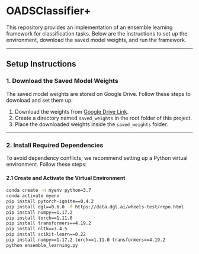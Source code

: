 # OADSClassifier+

This repository provides an implementation of an ensemble learning framework for classification tasks. Below are the instructions to set up the environment, download the saved model weights, and run the framework.

---

## **Setup Instructions**

### 1. **Download the Saved Model Weights**
The saved model weights are stored on Google Drive. Follow these steps to download and set them up:

1. Download the weights from [Google Drive Link](https://drive.google.com/drive/folders/1bWQhAPrGmcEZF86CcyKaHbLPBZTfikOz?usp=sharing).
2. Create a directory named `saved_weights` in the root folder of this project.
3. Place the downloaded weights inside the `saved_weights` folder.

---

### 2. **Install Required Dependencies**
To avoid dependency conflicts, we recommend setting up a Python virtual environment. Follow these steps:

#### 2.1 **Create and Activate the Virtual Environment**  
```bash
conda create -n myenv python=3.7
conda activate myenv
pip install pytorch-ignite==0.4.2
pip install dgl==0.6.0 -f https://data.dgl.ai/wheels-test/repo.html
pip install numpy==1.17.2
pip install torch==1.11.0
pip install transformers==4.19.2
pip install nltk==3.4.5
pip install scikit-learn==0.22
pip install numpy==1.17.2 torch==1.11.0 transformers==4.19.2
python ensemble_learning.py

